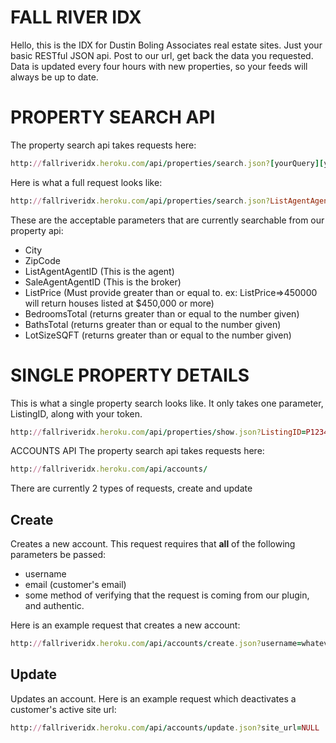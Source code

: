 # FALL RIVER IDX
Hello, this is the IDX for Dustin Boling Associates real estate sites. Just your basic RESTful JSON api. Post to our url, get back the data you requested. Data is updated every four hours with new properties, so your feeds will always be up to date.

# PROPERTY SEARCH API
The property search api takes requests here:

```ruby
http://fallriveridx.heroku.com/api/properties/search.json?[yourQuery][yourToken]
```

Here is what a full request looks like:

```ruby
http://fallriveridx.heroku.com/api/properties/search.json?ListAgentAgentID=A00000111&City=Newport%20Beach&Price=<750000&Token=yourToken
```

These are the acceptable parameters that are currently searchable from our property api:
* City
* ZipCode
* ListAgentAgentID (This is the agent)
* SaleAgentAgentID (This is the broker)
* ListPrice (Must provide greater than or equal to. ex: ListPrice=>450000 will return houses listed at $450,000 or more)
* BedroomsTotal (returns greater than or equal to the number given)
* BathsTotal (returns greater than or equal to the number given)
* LotSizeSQFT (returns greater than or equal to the number given)

# SINGLE PROPERTY DETAILS
This is what a single property search looks like. It only takes one parameter, ListingID, along with your token.

```ruby
http://fallriveridx.heroku.com/api/properties/show.json?ListingID=P12345678&Token=yourToken
```

ACCOUNTS API
The property search api takes requests here:

```ruby
http://fallriveridx.heroku.com/api/accounts/
```

There are currently 2 types of requests, create and update

## Create
Creates a new account. This request requires that **all** of the following parameters be passed:
* username
* email (customer's email)
* some method of verifying that the request is coming from our plugin, and authentic.

Here is an example request that creates a new account:

```ruby
http://fallriveridx.heroku.com/api/accounts/create.json?username=whatever&email=example@foo.com
```

## Update
Updates an account. Here is an example request which deactivates a customer's active site url:

```ruby
http://fallriveridx.heroku.com/api/accounts/update.json?site_url=NULL
```
